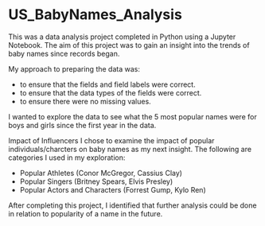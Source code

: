 # US_BabyNames_Analysis
This was a data analysis project completed in Python using a Jupyter Notebook. The aim of this project was to gain an insight into the trends of baby names since records began.

My approach to preparing the data was:
- to ensure that the fields and field labels were correct.
- to ensure that the data types of the fields were correct.
- to ensure there were no missing values.

I wanted to explore the data to see what the 5 most popular names were for boys and girls since the first year in the data.

Impact of Influencers
I chose to examine the impact of popular individuals/charcters on baby names as my next insight. The following are categories I used in my exploration:
- Popular Athletes (Conor McGregor, Cassius Clay)
- Popular Singers (Britney Spears, Elvis Presley)
- Popular Actors and Characters (Forrest Gump, Kylo Ren)

After completing this project, I identified that further analysis could be done in relation to popularity of a name in the future.
